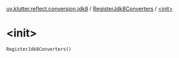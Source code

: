 [uy.klutter.reflect.conversion.jdk8](../index.md) / [RegisterJdk8Converters](index.md) / [&lt;init&gt;](.)


# &lt;init&gt;

`RegisterJdk8Converters()`



